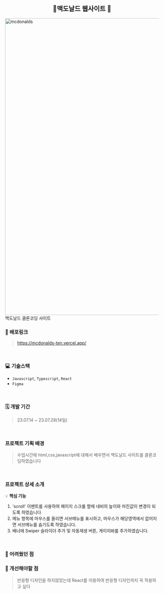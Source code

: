 

<h2 align="center">🍔맥도날드 웹사이트 🍔</h2>
<img src="https://github.com/kkkkinderjoy/mcdonalds/assets/142365394/130b2e4e-f5c0-4d45-bcd2-4f654255f5e1" width="970" alt="mcdonalds" >
<div>맥도날드 클론코딩 사이트</div>


### 🔗 배포링크

> <https://mcdonalds-ten.vercel.app/>

<br />


### 💻 기술스택

- `Javascript`, `Typescript`, `React`
- `Figma`


<br />



### 🗓 개발 기간
> 23.07.14 ~ 23.07.28(14일)

<br />



### 프로젝트 기획 배경
> 수업시간에 html,css,javascript에 대해서 배우면서 맥도날드 사이트를 클론코딩하였습니다
<br />

### 프로젝트 상세 소개

💡 **핵심 기능**

1. 'scroll' 이벤트를 사용하여 페이지 스크롤 할때 네비의 높이와 마진값이 변경이 되도록 하였습니다
2.  메뉴 항목에 마우스를 올리면 서브메뉴를 표시하고, 마우스가 해당영역에서 없어지면 서브메뉴를 숨기도록 하였습니다.
3.  배너에 Swiper 슬라이더 추가 및 자동재생 버튼, 게이지바를 추가하였습니다.
   

<br />


### 🎨 어려웠던 점
>  

### 🎨 개선해야할 점
>  반응형 디자인을 하지않았는데 React를 이용하여 반응형 디자인까지 꼭 적용하고 싶다

